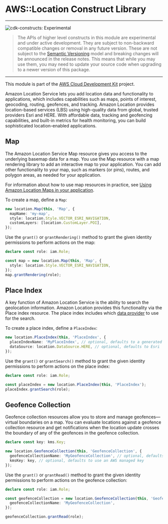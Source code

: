# AWS::Location Construct Library
<!--BEGIN STABILITY BANNER-->

---

![cdk-constructs: Experimental](https://img.shields.io/badge/cdk--constructs-experimental-important.svg?style=for-the-badge)

> The APIs of higher level constructs in this module are experimental and under active development.
> They are subject to non-backward compatible changes or removal in any future version. These are
> not subject to the [Semantic Versioning](https://semver.org/) model and breaking changes will be
> announced in the release notes. This means that while you may use them, you may need to update
> your source code when upgrading to a newer version of this package.

---

<!--END STABILITY BANNER-->

This module is part of the [AWS Cloud Development Kit](https://github.com/aws/aws-cdk) project.

Amazon Location Service lets you add location data and functionality to applications, which
includes capabilities such as maps, points of interest, geocoding, routing, geofences, and
tracking. Amazon Location provides location-based services (LBS) using high-quality data from
global, trusted providers Esri and HERE. With affordable data, tracking and geofencing
capabilities, and built-in metrics for health monitoring, you can build sophisticated
location-enabled applications.

## Map

The Amazon Location Service Map resource gives you access to the underlying basemap data for a map.
You use the Map resource with a map rendering library to add an interactive map to your application.
You can add other functionality to your map, such as markers (or pins), routes, and polygon areas, as needed for your application.

For information about how to use map resources in practice, see [Using Amazon Location Maps in your application](https://docs.aws.amazon.com/location/latest/developerguide/using-maps.html).

To create a map, define a `Map`:

```ts
new location.Map(this, 'Map', {
  mapName: 'my-map',
  style: location.Style.VECTOR_ESRI_NAVIGATION,
  customLayers: [location.CustomLayer.POI],
});
```

Use the `grant()` or `grantRendering()` method to grant the given identity permissions to perform actions
on the map:

```ts
declare const role: iam.Role;

const map = new location.Map(this, 'Map', {
  style: location.Style.VECTOR_ESRI_NAVIGATION,
});
map.grantRendering(role);
```

## Place Index

A key function of Amazon Location Service is the ability to search the geolocation information.
Amazon Location provides this functionality via the Place index resource. The place index includes
which [data provider](https://docs.aws.amazon.com/location/latest/developerguide/what-is-data-provider.html)
to use for the search.

To create a place index, define a `PlaceIndex`:

```ts
new location.PlaceIndex(this, 'PlaceIndex', {
  placeIndexName: 'MyPlaceIndex', // optional, defaults to a generated name
  dataSource: location.DataSource.HERE, // optional, defaults to Esri
});
```

Use the `grant()` or `grantSearch()` method to grant the given identity permissions to perform actions
on the place index:

```ts
declare const role: iam.Role;

const placeIndex = new location.PlaceIndex(this, 'PlaceIndex');
placeIndex.grantSearch(role);
```

## Geofence Collection

Geofence collection resources allow you to store and manage geofences—virtual boundaries on a map.
You can evaluate locations against a geofence collection resource and get notifications when the location
update crosses the boundary of any of the geofences in the geofence collection.

```ts
declare const key: kms.Key;

new location.GeofenceCollection(this, 'GeofenceCollection', {
  geofenceCollectionName: 'MyGeofenceCollection', // optional, defaults to a generated name
  kmsKey: key, // optional, defaults to use an AWS managed key
});
```

Use the `grant()` or `grantRead()` method to grant the given identity permissions to perform actions
on the geofence collection:

```ts
declare const role: iam.Role;

const geofenceCollection = new location.GeofenceCollection(this, 'GeofenceCollection', {
  geofenceCollectionName: 'MyGeofenceCollection',
});

geofenceCollection.grantRead(role);
```
